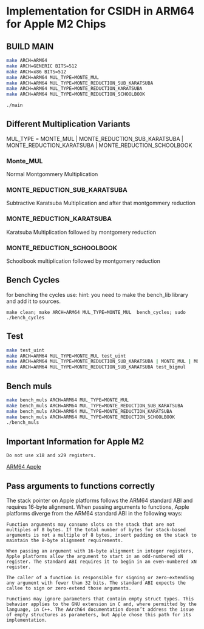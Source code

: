 # Implementation for CSIDH in ARM64 for Apple M2 Chips


## BUILD MAIN
```bash
make ARCH=ARM64
make ARCH=GENERIC BITS=512
make ARCH=x86 BITS=512
make ARCH=ARM64 MUL_TYPE=MONTE_MUL
make ARCH=ARM64 MUL_TYPE=MONTE_REDUCTION_SUB_KARATSUBA
make ARCH=ARM64 MUL_TYPE=MONTE_REDUCTION_KARATSUBA
make ARCH=ARM64 MUL_TYPE=MONTE_REDUCTION_SCHOOLBOOK

./main
```
## Different Multiplication Variants
MUL_TYPE = MONTE_MUL | MONTE_REDUCTION_SUB_KARATSUBA | MONTE_REDUCTION_KARATSUBA | MONTE_REDUCTION_SCHOOLBOOK
### Monte_MUL
Normal Montgommery Multiplication
### MONTE_REDUCTION_SUB_KARATSUBA
Subtractive Karatsuba Multiplication and after that montgommery reduction
### MONTE_REDUCTION_KARATSUBA
Karatsuba Multiplication followed by montgomery reduction
### MONTE_REDUCTION_SCHOOLBOOK
Schoolbook multiplication followed by montgomery reduction 

## Bench Cycles
for benching the cycles use:
hint: you need to make the bench_lib library and add it to sources.
```
make clean; make ARCH=ARM64 MUL_TYPE=MONTE_MUL  bench_cycles; sudo ./bench_cycles
```

## Test
```bash
make test_uint
make ARCH=ARM64 MUL_TYPE=MONTE_MUL test_uint
make ARCH=ARM64 MUL_TYPE=MONTE_REDUCTION_SUB_KARATSUBA | MONTE_MUL | MONTE_REDUCTION_SCHOOLBOOK | MONTE_REDUCTION_KARATSUBA test_fp
make ARCH=ARM64 MUL_TYPE=MONTE_REDUCTION_SUB_KARATSUBA test_bigmul

```

## Bench muls
```bash
make bench_muls ARCH=ARM64 MUL_TYPE=MONTE_MUL
make bench_muls ARCH=ARM64 MUL_TYPE=MONTE_REDUCTION_SUB_KARATSUBA
make bench_muls ARCH=ARM64 MUL_TYPE=MONTE_REDUCTION_KARATSUBA
make bench_muls ARCH=ARM64 MUL_TYPE=MONTE_REDUCTION_SCHOOLBOOK
./bench_muls
```


## Important Information for Apple M2
    Do not use x18 and x29 registers. 
[ARM64 Apple](https://developer.apple.com/documentation/xcode/writing-arm64-code-for-apple-platforms)



## Pass arguments to functions correctly

The stack pointer on Apple platforms follows the ARM64 standard ABI and requires 16-byte alignment. When passing arguments to functions, Apple platforms diverge from the ARM64 standard ABI in the following ways:

    Function arguments may consume slots on the stack that are not multiples of 8 bytes. If the total number of bytes for stack-based arguments is not a multiple of 8 bytes, insert padding on the stack to maintain the 8-byte alignment requirements.

    When passing an argument with 16-byte alignment in integer registers, Apple platforms allow the argument to start in an odd-numbered xN register. The standard ABI requires it to begin in an even-numbered xN register.

    The caller of a function is responsible for signing or zero-extending any argument with fewer than 32 bits. The standard ABI expects the callee to sign or zero-extend those arguments.

    Functions may ignore parameters that contain empty struct types. This behavior applies to the GNU extension in C and, where permitted by the language, in C++. The AArch64 documentation doesn’t address the issue of empty structures as parameters, but Apple chose this path for its implementation.

